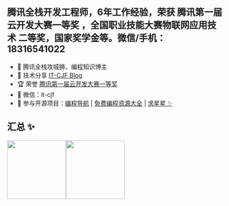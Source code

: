 ## 腾讯全栈开发工程师，6年工作经验，荣获 腾讯第一届云开发大赛一等奖 ，全国职业技能大赛物联网应用技术 二等奖，国家奖学金等。微信/手机：18316541022


- 🐧 腾讯全栈攻城狮，编程知识博主
- 🌱 技术分享 <a href="https://itcjf.blog.csdn.net/" target="_blank">IT-CJF Blog</a>
- 🏆 荣誉 <a href="https://blog.csdn.net/caijunfen/article/details/117986107" target="_blank">腾讯第一届云开发大赛一等奖</a>
- 💬 微信：it-cjf
- 🏡 参与开源项目：<a href="https://github.com/liyupi/code-nav" target="_blank">编程导航</a> | <a href="https://github.com/liyupi/free-programming-resources" target="_blank">免费编程资源大全</a> | <a href="https://github.com/liyupi/free-programming-resources" target="_blank">求星星 ✨</a>


## 汇总 ✨

<img align="" height="137px" src="https://github-readme-stats.vercel.app/api?username=jwcjf&hide_title=true&hide_border=true&show_icons=true&include_all_commits=true&line_height=21&bg_color=0,EC6C6C,FFD479,FFFC79,73FA79&theme=graywhite&locale=cn" /><img align="" height="137px" src="https://github-readme-stats.vercel.app/api/top-langs/?username=jwcjf&hide_title=true&hide_border=true&layout=compact&bg_color=0,73FA79,73FDFF,D783FF&theme=graywhite&locale=cn" />
